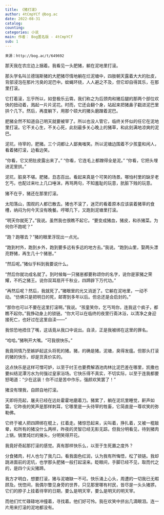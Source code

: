 ```yaml
---
title: 《猪打滚》
author: 4tCmpYCf @bog.ac
date: 2022-08-31
catalog: 
counting: 
categories: 小说
main: 作者： Bog匿名版 - 4tCmpYCf
sub: 1
---
```

    来源：http://bog.ac/t/649692

那天我在农庄边上捆着。我看见一头肥猪，躺在泥地里打滚。

那头学名叫兰德瑞斯猪的大肥猪尽情地躺在烂泥塘中，四肢朝天露着大大的肚皮，背部浸泡在那片污臭的泥巴中。蚊蝇环绕，人人避之不及，但它却自得其乐，在那里打滚。

它打着滚，忘乎所以，如登极乐云霄。我们称之为后颈肉和猪后腿的那两个部位欢快的扭动着，溅起一片片泥花。时而，它还会翻个身，站起来把猪鼻子戳进泥巴里拱个几下。然后，再度躺下，用那个硕大的猪头磨蹭着泥巴。

肥猪全然不知道自己明天就要被宰了。所以也没人管它，临终关怀似的任它在泥地里打滚。它不关心生，不关心死，此刻最多关心晚上的猪草，和此刻满地凉爽的泥巴。

泥坑，待宰的，肥猪。三个词都让人鄙夷嗤笑。所以泥塘边围着不少孩童和闲人，看着猪打滚，边看边笑。

“你看，它又把肚皮露出来了。”
“你看，它连毛上都蹭得全是泥。”
“你看，它把头埋进泥里拱。”

泥坑，脏臭不堪。肥猪，丑态百出。看起来真是个可笑的场景。哪怕村里的缺牙老乞丐，也配过来吐上几口唾沫，再骂两句，不知羞耻的玩意，肮脏下贱的玩意。

猪不在乎，猪还在那里打滚。

太阳落山，围观的人都已散去。猪也不滚了，迷茫的看着原本应该装着猪草的食槽，纳闷为何今天没有晚餐。哼唧几下，又跑到泥塘里打滚。

“明天你就死了。”我说。虽然我也很瞧不起它。“要变成猪血，猪皮，和杀猪菜。为何你不跑呢？”

“跑？跑哪去？”猪的眼里浮现出一点光。

“跑到村外，跑到乡外，跑到要多远有多远的地方去。”我说。“跑到山里，娶两头漂亮野猪，再生几十个猪崽。”

“然后呢。”猪似乎料到我要说什么。

“然后你就功成名就了。到时候每一只猪崽都要称颂你的名字，说你是家猪之荣耀，不朽之猪王。说你双耳扇开千秋业，四蹄辟下万代功。”

“再然后呢？然后，我就死了。”猪眼里的光又消逝了。它躺在泥地里，一动不动。“仿佛只是把明日的死，邮寄到多年以后。但总还是会启封的。”

“那你也可以不要在这里打滚啊。”我说。“孩童笑你，乞丐骂你，连我这个疯子，都瞧不起你。”我挣动身上的锁链。“你大可以在临终的夜里行斋沐浴，以清净之身迎接死亡，也好过在这里自渎——”

我惊恐地捂住了嘴，这话竟从我口中说出。自渎，正是我被绑在这里的罪名。

“哈哈。”猪咧开大嘴。“可我很快乐。”

我竟同情乃至嫉妒起这头将死的猪。猪，的确是猪。泥塘，臭得发瘟。但那头打滚的猪的快乐，却是货真价实的。

这点快乐是这样可憎可妒，以至于纣王也要费解酒池肉林比泥巴差在哪里，凯撒也要纠结泥潭污水为何强过皇家浴场。它快乐得不真实，不切实际，以至于连我都要怒喝道：“少在这装！你不过是苦中作乐，强颜欢笑罢了！”

猪没有理我，自顾自地打滚。

天即将亮起，屠夫已经在远处霍霍地磨着刀。猪累了，躺在泥坑里睡觉，鼾声如雷。它昨夜的笑声是那样刺耳，它哪里是一头待宰的牲畜，它简直是一尊欢笑的弥勒佛。

它终于被人把四蹄绑在棍上，扛着走。猪惊恐起来，尖叫着，挣扎着，又被一棍敲晕，和所有的猪没什么两样，昨夜的灵智已经无影无踪。但我分明看见，待到猪肉上锅，锅里炖烂的猪头，分明笑得开花。

我竟好奇起那打滚的感觉。真有那样快乐么，以至于生死置之度外？

分食猪肉，村人也匀了我几口。看我面色红润，认为我有所悔悟，松了锁链。我却跳进面前的泥坑，也学那头肥猪一般打起滚来。眨眼间，手脚已经不见，取而代之的，是四个尖尖猪蹄。

我方才明白，想要打滚，猪与泥塘缺一不可。快乐涌上心头，周遭的一切我已无暇顾及。恍惚间，我偶尔瞥见身旁的世界，只见那里哪有村民，皆尽是一头头猪猡。它们的脖子上挂着待宰的日期，要么是明天宰，要么是明天的明天宰。

而他们忙忙碌碌地冲撞着，寻找着。他们好可怜。我在欢笑中挤出几滴眼泪。连一片用来打滚的泥地都没有。